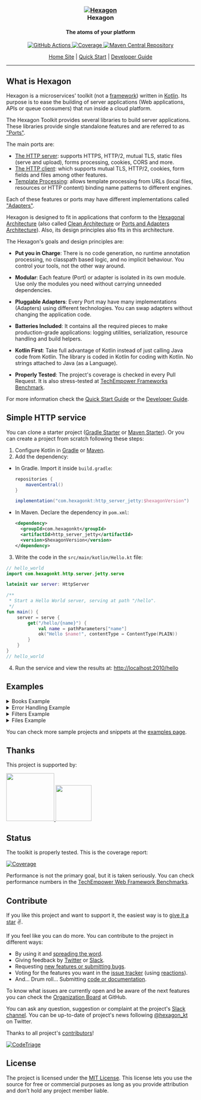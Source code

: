 
<h3 align="center">
  <a href="https://hexagonkt.com">
    <img alt="Hexagon" src="https://hexagonkt.com/tile-small.png" />
  </a>
  <br>
  Hexagon
</h3>

<h4 align="center">The atoms of your platform</h4>

<p align="center">
  <a href="https://github.com/hexagonkt/hexagon/actions">
    <img
      alt="GitHub Actions"
      src="https://github.com/hexagonkt/hexagon/workflows/Release/badge.svg" />
  </a>
  <a href="https://hexagonkt.com/jacoco">
    <img src="https://hexagonkt.com/img/coverage.svg" alt="Coverage" />
  </a>
  <a href="https://search.maven.org/search?q=g:com.hexagonkt">
    <img src="https://hexagonkt.com/img/download.svg" alt="Maven Central Repository" />
  </a>
</p>

<p align="center">
  <a href="https://hexagonkt.com">Home Site</a> |
  <a href="https://hexagonkt.com/quick_start">Quick Start</a> |
  <a href="https://hexagonkt.com/developer_guide">Developer Guide</a>
</p>

---

## What is Hexagon

Hexagon is a microservices' toolkit (not a [framework]) written in [Kotlin]. Its purpose is to ease
the building of server applications (Web applications, APIs or queue consumers) that run inside a
cloud platform.

The Hexagon Toolkit provides several libraries to build server applications. These libraries provide
single standalone features and are referred to as ["Ports"][Ports and Adapters Architecture].

The main ports are:

* [The HTTP server]: supports HTTPS, HTTP/2, mutual TLS, static files (serve and upload), forms
  processing, cookies, CORS and more.
* [The HTTP client]: which supports mutual TLS, HTTP/2, cookies, form fields and files among other
  features.
* [Template Processing]: allows template processing from URLs (local files, resources or HTTP
  content) binding name patterns to different engines.

Each of these features or ports may have different implementations called
["Adapters"][Ports and Adapters Architecture].

Hexagon is designed to fit in applications that conform to the [Hexagonal Architecture] (also called
[Clean Architecture] or [Ports and Adapters Architecture]). Also, its design principles also fits in
this architecture.

The Hexagon's goals and design principles are:

* **Put you in Charge**: There is no code generation, no runtime annotation processing, no classpath
  based logic, and no implicit behaviour. You control your tools, not the other way around.

* **Modular**: Each feature (Port) or adapter is isolated in its own module. Use only the modules
  you need without carrying unneeded dependencies.

* **Pluggable Adapters**: Every Port may have many implementations (Adapters) using different
  technologies. You can swap adapters without changing the application code.

* **Batteries Included**: It contains all the required pieces to make production-grade applications:
  logging utilities, serialization, resource handling and build helpers.

* **Kotlin First**: Take full advantage of Kotlin instead of just calling Java code from Kotlin. The
  library is coded in Kotlin for coding with Kotlin. No strings attached to Java (as a Language).

* **Properly Tested**: The project's coverage is checked in every Pull Request. It is also
  stress-tested at [TechEmpower Frameworks Benchmark][benchmark].

For more information check the [Quick Start Guide] or the [Developer Guide].

[framework]: https://stackoverflow.com/a/3057818/973418
[Kotlin]: http://kotlinlang.org
[The HTTP server]: http://hexagonkt.com/http_server
[The HTTP client]: http://hexagonkt.com/http_client
[Template Processing]: http://hexagonkt.com/templates
[Hexagonal Architecture]: http://fideloper.com/hexagonal-architecture
[Clean Architecture]: https://8thlight.com/blog/uncle-bob/2012/08/13/the-clean-architecture.html
[Ports and Adapters Architecture]: https://herbertograca.com/2017/09/14/ports-adapters-architecture
[Quick Start Guide]: http://hexagonkt.com/quick_start
[Developer Guide]: http://hexagonkt.com/developer_guide

## Simple HTTP service

You can clone a starter project ([Gradle Starter] or [Maven Starter]). Or you can create a project
from scratch following these steps:

1. Configure Kotlin in [Gradle][Setup Gradle] or [Maven][Setup Maven].
2. Add the dependency:

  * In Gradle. Import it inside `build.gradle`:

    ```groovy
    repositories {
        mavenCentral()
    }

    implementation("com.hexagonkt:http_server_jetty:$hexagonVersion")
    ```

  * In Maven. Declare the dependency in `pom.xml`:

    ```xml
    <dependency>
      <groupId>com.hexagonkt</groupId>
      <artifactId>http_server_jetty</artifactId>
      <version>$hexagonVersion</version>
    </dependency>
    ```

3. Write the code in the `src/main/kotlin/Hello.kt` file:

```kotlin
// hello_world
import com.hexagonkt.http.server.jetty.serve

lateinit var server: HttpServer

/**
 * Start a Hello World server, serving at path "/hello".
 */
fun main() {
    server = serve {
        get("/hello/{name}") {
            val name = pathParameters["name"]
            ok("Hello $name!", contentType = ContentType(PLAIN))
        }
    }
}
// hello_world
```

4. Run the service and view the results at: [http://localhost:2010/hello][Endpoint]

[Gradle Starter]: https://github.com/hexagonkt/gradle_starter
[Maven Starter]: https://github.com/hexagonkt/maven_starter
[Setup Gradle]: https://kotlinlang.org/docs/reference/using-gradle.html
[Setup Maven]: https://kotlinlang.org/docs/reference/using-maven.html
[Endpoint]: http://localhost:2010/hello

## Examples

<details>
<summary>Books Example</summary>

A simple CRUD example showing how to manage book resources. Here you can check the
[full test](http_test/src/main/kotlin/com/hexagonkt/http/test/examples/BooksTest.kt).

```kotlin
// books
data class Book(val author: String, val title: String)

private val books: MutableMap<Int, Book> = linkedMapOf(
    100 to Book("Miguel de Cervantes", "Don Quixote"),
    101 to Book("William Shakespeare", "Hamlet"),
    102 to Book("Homer", "The Odyssey")
)

private val path: PathHandler = path {

    post("/books") {
        val author = queryParameters["author"] ?: return@post badRequest("Missing author")
        val title = queryParameters["title"] ?: return@post badRequest("Missing title")
        val id = (books.keys.maxOrNull() ?: 0) + 1
        books += id to Book(author, title)
        created(id.toString())
    }

    get("/books/{id}") {
        val bookId = pathParameters.require("id").toInt()
        val book = books[bookId]
        if (book != null)
            ok("Title: ${book.title}, Author: ${book.author}")
        else
            notFound("Book not found")
    }

    put("/books/{id}") {
        val bookId = pathParameters.require("id").toInt()
        val book = books[bookId]
        if (book != null) {
            books += bookId to book.copy(
                author = queryParameters["author"] ?: book.author,
                title = queryParameters["title"] ?: book.title
            )

            ok("Book with id '$bookId' updated")
        }
        else {
            notFound("Book not found")
        }
    }

    delete("/books/{id}") {
        val bookId = pathParameters.require("id").toInt()
        val book = books[bookId]
        books -= bookId
        if (book != null)
            ok("Book with id '$bookId' deleted")
        else
            notFound("Book not found")
    }

    // Matches path's requests with *any* HTTP method as a fallback (return 404 instead 405)
    after(ALL - DELETE - PUT - GET, "/books/{id}", status = NOT_FOUND) {
        send(METHOD_NOT_ALLOWED)
    }

    get("/books") {
        ok(books.keys.joinToString(" ", transform = Int::toString))
    }
}
// books
```
</details>

<details>
<summary>Error Handling Example</summary>

Code to show how to handle callback exceptions and HTTP error codes. Here you can check the
[full test](http_test/src/main/kotlin/com/hexagonkt/http/test/examples/ErrorsTest.kt).

```kotlin
// errors
class CustomException : IllegalArgumentException()

private val path: PathHandler = path {

    /*
     * Catching `Exception` handles any unhandled exception, has to be the last executed (first
     * declared)
     */
    exception<Exception>(NOT_FOUND) {
        internalServerError("Root handler")
    }

    exception<IllegalArgumentException> {
        val error = exception?.message ?: exception?.javaClass?.name ?: fail
        val newHeaders = response.headers + Header("runtime-error", error)
        send(HttpStatus(598), "Runtime", headers = newHeaders)
    }

    exception<UnsupportedOperationException> {
        val error = exception?.message ?: exception?.javaClass?.name ?: fail
        val newHeaders = response.headers + Header("error", error)
        send(HttpStatus(599), "Unsupported", headers = newHeaders)
    }

    get("/exception") { throw UnsupportedOperationException("error message") }
    get("/baseException") { throw CustomException() }
    get("/unhandledException") { error("error message") }
    get("/invalidBody") { ok(LocalDateTime.now()) }

    get("/halt") { internalServerError("halted") }
    get("/588") { send(HttpStatus(588)) }

    // It is possible to execute a handler upon a given status code before returning
    on(pattern = "*", status = HttpStatus(588)) {
        send(HttpStatus(578), "588 -> 578")
    }
}
// errors
```
</details>

<details>
<summary>Filters Example</summary>

This example shows how to add filters before and after route execution. Here you can check the
[full test](http_test/src/main/kotlin/com/hexagonkt/http/test/examples/FiltersTest.kt).

```kotlin
// filters
private val users: Map<String, String> = mapOf(
    "Turing" to "London",
    "Dijkstra" to "Rotterdam"
)

private val path: PathHandler = path {
    filter("*") {
        val start = System.nanoTime()
        // Call next and store result to chain it
        val next = next()
        val time = (System.nanoTime() - start).toString()
        // Copies result from chain with the extra data
        next.send(headers = response.headers + Header("time", time))
    }

    filter("/protected/*") {
        val authorization = request.headers["authorization"]
            ?: return@filter send(UNAUTHORIZED, "Unauthorized")
        val credentials = authorization.removePrefix("Basic ")
        val userPassword = String(credentials.decodeBase64()).split(":")

        // Parameters set in call attributes are accessible in other filters and routes
        send(attributes = attributes
          + ("username" to userPassword[0])
          + ("password" to userPassword[1])
        ).next()
    }

    // All matching filters are run in order unless call is halted
    filter("/protected/*") {
        if(users[attributes["username"]] != attributes["password"])
            send(FORBIDDEN, "Forbidden")
        else
            next()
    }

    get("/protected/hi") {
        ok("Hello ${attributes["username"]}!")
    }

    path("/after") {
        after(PUT) {
            success(ALREADY_REPORTED)
        }

        after(PUT, "/second") {
            success(NO_CONTENT)
        }

        after("/second") {
            success(CREATED)
        }

        after {
            success(ACCEPTED)
        }
    }
}
// filters
```
</details>

<details>
<summary>Files Example</summary>

The following code shows how to serve resources and receive files. Here you can check the
[full test](http_test/src/main/kotlin/com/hexagonkt/http/test/examples/FilesTest.kt).

```kotlin
// files
private val path: PathHandler = path {

    // Serve `public` resources folder on `/*`
    after(
        methods = setOf(GET),
        pattern = "/*",
        status = NOT_FOUND,
        callback = UrlCallback(URL("classpath:public"))
    )

    path("/static") {
        get("/files/*", UrlCallback(URL("classpath:assets")))
        get("/resources/*", FileCallback(File(directory)))
    }

    get("/html/*", UrlCallback(URL("classpath:assets"))) // Serve `assets` files on `/html/*`
    get("/pub/*", FileCallback(File(directory))) // Serve `test` folder on `/pub/*`

    post("/multipart") {
        val headers: HttpFields<Header> = parts.first().let { p ->
            val name = p.name
            val bodyString = p.bodyString()
            val size = p.size.toString()
            HttpFields(
                Header("name", name),
                Header("body", bodyString),
                Header("size", size),
            )
        }

        ok(headers = headers)
    }

    post("/file") {
        val part = parts.first()
        val content = part.bodyString()
        val submittedFile = part.submittedFileName ?: ""
        ok(content, headers = response.headers + Header("submitted-file", submittedFile))
    }

    post("/form") {
        fun serializeMap(map: Map<String, List<String>>): List<String> = listOf(
            map.map { "${it.key}:${it.value.joinToString(",")}}" }.joinToString("\n")
        )

        val queryParams = serializeMap(queryParameters.allValues)
        val formParams = serializeMap(formParameters.allValues)
        val headers =
            HttpFields(Header("query-params", queryParams), Header("form-params", formParams))

        ok(headers = response.headers + headers)
    }
}
// files
```
</details>

You can check more sample projects and snippets at the [examples page].

[examples page]: https://hexagonkt.com/examples/example_projects

## Thanks

This project is supported by:

<a href="https://www.digitalocean.com/?utm_medium=opensource&utm_source=Hexagon-Toolkit">
  <img
    height="128px"
    src=
      "https://opensource.nyc3.cdn.digitaloceanspaces.com/attribution/assets/SVG/DO_Logo_vertical_blue.svg">
</a>

<a href="https://www.jetbrains.com/?from=Hexagon-Toolkit">
  <img
    height="96px"
    src="https://hexagonkt.com/img/sponsors/jetbrains-variant-4.svg">
</a>

## Status

The toolkit is properly tested. This is the coverage report:

[![Coverage]][CoverageReport]

Performance is not the primary goal, but it is taken seriously. You can check performance numbers
in the [TechEmpower Web Framework Benchmarks][benchmark].

[Coverage]: https://hexagonkt.com/img/coverage.svg
[CoverageReport]: https://hexagonkt.com/jacoco
[benchmark]: https://www.techempower.com/benchmarks

## Contribute

If you like this project and want to support it, the easiest way is to [give it a star] :v:.

If you feel like you can do more. You can contribute to the project in different ways:

* By using it and [spreading the word][@hexagon_kt].
* Giving feedback by [Twitter][@hexagon_kt] or [Slack].
* Requesting [new features or submitting bugs][issues].
* Voting for the features you want in the [issue tracker][issues] (using [reactions]).
* And... Drum roll... Submitting [code or documentation][contributing].

To know what issues are currently open and be aware of the next features you can check the
[Organization Board] at GitHub.

You can ask any question, suggestion or complaint at the project's [Slack channel][Slack]. You can
be up-to-date of project's news following [@hexagon_kt] on Twitter.

Thanks to all project's [contributors]!

[![CodeTriage](https://www.codetriage.com/hexagonkt/hexagon/badges/users.svg)][CodeTriage]

[give it a star]: https://github.com/hexagonkt/hexagon/stargazers
[@hexagon_kt]: https://twitter.com/hexagon_kt
[Slack]: https://kotlinlang.slack.com/messages/hexagon
[issues]: https://github.com/hexagonkt/hexagon/issues
[reactions]: https://github.com/blog/2119-add-reactions-to-pull-requests-issues-and-comments
[contributing]: https://github.com/hexagonkt/hexagon/contribute
[Organization Board]: https://github.com/orgs/hexagonkt/projects/2
[contributors]: https://github.com/hexagonkt/hexagon/graphs/contributors
[CodeTriage]: https://www.codetriage.com/hexagonkt/hexagon

## License

The project is licensed under the [MIT License]. This license lets you use the source for free or
commercial purposes as long as you provide attribution and don’t hold any project member liable.

[MIT License]: license.md
